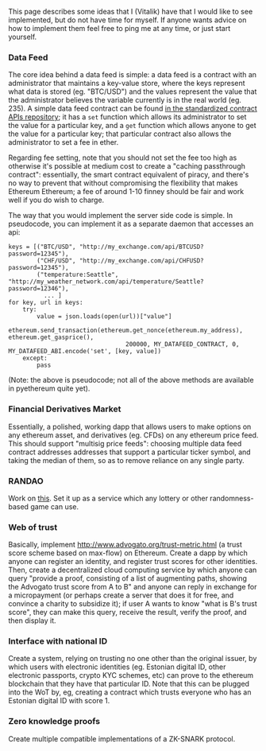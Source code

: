 This page describes some ideas that I (Vitalik) have that I would like to see implemented, but do not have time for myself. If anyone wants advice on how to implement them feel free to ping me at any time, or just start yourself.

### Data Feed

The core idea behind a data feed is simple: a data feed is a contract with an administrator that maintains a key-value store, where the keys represent what data is stored (eg. "BTC/USD") and the values represent the value that the administrator believes the variable currently is in the real world (eg. 235). A simple data feed contract can be found [in the standardized contract APIs repository](https://github.com/ethereum/dapp-bin/tree/master/standardized_contract_apis/fee_charging_datafeed.sol); it has a `set` function which allows its administrator to set the value for a particular key, and a `get` function which allows anyone to get the value for a particular key; that particular contract also allows the administrator to set a fee in ether.

Regarding fee setting, note that you should not set the fee too high as otherwise it's possible at medium cost to create a "caching passthrough contract": essentially, the smart contract equivalent of piracy, and there's no way to prevent that without compromising the flexibility that makes Ethereum Ethereum; a fee of around 1-10 finney should be fair and work well if you do wish to charge.

The way that you would implement the server side code is simple. In pseudocode, you can implement it as a separate daemon that accesses an api:

    keys = [("BTC/USD", "http://my_exchange.com/api/BTCUSD?password=12345"),
            ("CHF/USD", "http://my_exchange.com/api/CHFUSD?password=12345"),
            ("temperature:Seattle", "http://my_weather_network.com/api/temperature/Seattle?password=12346"),
              ... ]
    for key, url in keys:
        try:
            value = json.loads(open(url))["value"]
            ethereum.send_transaction(ethereum.get_nonce(ethereum.my_address), ethereum.get_gasprice(),
                                     200000, MY_DATAFEED_CONTRACT, 0, MY_DATAFEED_ABI.encode('set', [key, value])
        except:
            pass

(Note: the above is pseudocode; not all of the above methods are available in pyethereum quite yet).

### Financial Derivatives Market

Essentially, a polished, working dapp that allows users to make options on any ethereum asset, and derivatives (eg. CFDs) on any ethereum price feed. This should support "multisig price feeds": choosing multiple data feed contract addresses addresses that support a particular ticker symbol, and taking the median of them, so as to remove reliance on any single party.

### RANDAO

Work on [this](https://forum.ethereum.org/discussion/2031/randao-a-dao-working-as-rng). Set it up as a service which any lottery or other randomness-based game can use.

### Web of trust

Basically, implement http://www.advogato.org/trust-metric.html (a trust score scheme based on max-flow) on Ethereum. Create a dapp by which anyone can register an identity, and register trust scores for other identities. Then, create a decentralized cloud computing service by which anyone can query "provide a proof, consisting of a list of augmenting paths, showing the Advogato trust score from A to B" and anyone can reply in exchange for a micropayment (or perhaps create a server that does it for free, and convince a charity to subsidize it); if user A wants to know "what is B's trust score", they can make this query, receive the result, verify the proof, and then display it.

### Interface with national ID

Create a system, relying on trusting no one other than the original issuer, by which users with electronic identities (eg. Estonian digital ID, other electronic passports, crypto KYC schemes, etc) can prove to the ethereum blockchain that they have that particular ID. Note that this can be plugged into the WoT by, eg, creating a contract which trusts everyone who has an Estonian digital ID with score 1.

### Zero knowledge proofs

Create multiple compatible implementations of a ZK-SNARK protocol.